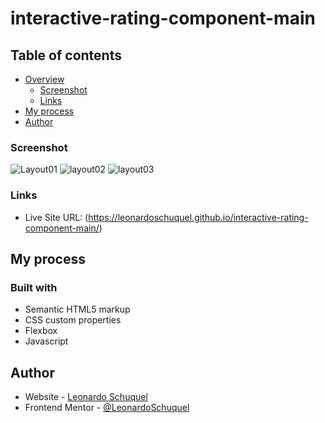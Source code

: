 # interactive-rating-component-main

## Table of contents

- [Overview](#overview)
  - [Screenshot](#screenshot)
  - [Links](#links)
- [My process](#my-process)
- [Author](#author)

### Screenshot
![Layout01](https://user-images.githubusercontent.com/110574761/200408414-7bbb5702-15ed-4400-83e1-f1bc058b1e6b.png)
![layout02](https://user-images.githubusercontent.com/110574761/200408568-0dd40049-cbb5-489c-9f55-c47bbddb8f69.png)
![layout03](https://user-images.githubusercontent.com/110574761/200408606-67feb5f7-18cf-42f1-a875-7a2f6a5d7052.png)

### Links

- Live Site URL: (https://leonardoschuquel.github.io/interactive-rating-component-main/)

## My process

### Built with

- Semantic HTML5 markup
- CSS custom properties
- Flexbox
- Javascript

## Author

- Website - [Leonardo Schuquel](https://github.com/LeonardoSchuquel)
- Frontend Mentor - [@LeonardoSchuquel](https://www.frontendmentor.io/profile/LeonardoSchuquel)
